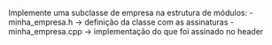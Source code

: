 Implemente uma subclasse de empresa na estrutura de módulos:
    - minha_empresa.h -> definição da classe com as assinaturas
    - minha_empresa.cpp -> implementação do que foi assinado no header